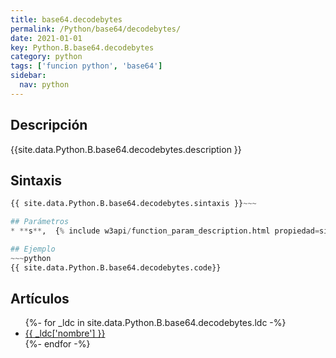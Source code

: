 ```yaml
---
title: base64.decodebytes
permalink: /Python/base64/decodebytes/
date: 2021-01-01
key: Python.B.base64.decodebytes
category: python
tags: ['funcion python', 'base64']
sidebar: 
  nav: python
---
```


## Descripción
{{site.data.Python.B.base64.decodebytes.description }}

## Sintaxis
~~~python
{{ site.data.Python.B.base64.decodebytes.sintaxis }}~~~

## Parámetros
* **s**,  {% include w3api/function_param_description.html propiedad=site.data.Python.B.base64.decodebytes valor="s" %}

## Ejemplo
~~~python
{{ site.data.Python.B.base64.decodebytes.code}}
~~~

## Artículos
<ul>
{%- for _ldc in site.data.Python.B.base64.decodebytes.ldc -%}
   <li>
       <a href="{{_ldc['url'] }}">{{ _ldc['nombre'] }}</a>
   </li>
{%- endfor -%}
</ul>
